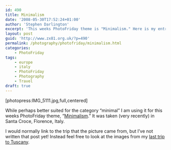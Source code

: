 ```yaml
---
id: 490
title: Minimalism
date: '2008-05-30T17:52:24+01:00'
author: 'Stephen Darlington'
excerpt: 'This weeks PhotoFriday theme is "Minimalism." Here is my entry.'
layout: post
guid: 'http://www.zx81.org.uk/?p=490'
permalink: /photography/photofriday/minimalism.html
categories:
    - PhotoFriday
tags:
    - europe
    - italy
    - PhotoFriday
    - Photography
    - Travel
draft: true
---
```


\[photopress:IMG\_5111.jpg,full,centered\]

While perhaps better suited for the category “minimal” I am using it for this weeks PhotoFriday theme, “[Minimalism](http://www.photofriday.com/archives/challenge/000777.php).” It was taken (very recently) in Santa Croce, Florence, Italy.

I would normally link to the trip that the picture came from, but I’ve not written that post yet! Instead feel free to look at the images from my [last trip to Tuscany](/travel/italy2.html).